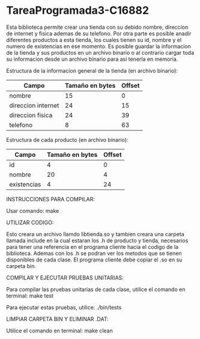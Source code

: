 # TareaProgramada3-C16882

Esta biblioteca permite crear una tienda con su debido nombre, direccion de internet y fisica ademas de su telefono. Por otra parte es posible anadir diferentes productos a esta tienda, los cuales tienen su id, nombre y el numero de existencias en ese momento. Es posible guardar la informacion de la tienda y sus productos en un archivo binario o al contrario cargar toda su informacion desde un archivo binario para asi tenerla en memoria.

Estructura de la informacion general de la tienda (en archivo binario):

| Campo              | Tamaño en bytes | Offset |
| ----------         | --------------- | ------ | 
| nombre             | 15              | 0  |
| direccion internet | 24              | 15 |
| direccion fisica   | 24              | 39 |
| telefono           | 8               | 63 |

Estructura de cada producto (en archivo binario):

| Campo              | Tamaño en bytes | Offset |
| ----------         | --------------- | ------ | 
| id                 | 4               | 0  |
| nombre             | 20              | 4  |
| existencias        | 4               | 24 |

INSTRUCCIONES PARA COMPILAR:

Usar comando: make

UTILIZAR CODIGO:

Esto creara un archivo llamdo libtienda.so y tambien creara una carpeta llamada include en la cual estaran los .h de producto y tienda, necesarios para tener una referencia en el programa cliente hacia el codigo de la biblioteca. Ademas con los .h se podran ver los metodos que se tienen disponibles de cada clase. El programa cliente debe copiar el .so en su carpeta bin.

COMPILAR Y EJECUTAR PRUEBAS UNITARIAS:

Para compilar las pruebas unitarias de cada clase, utilice el comando en terminal: make test

Para ejecutar estas pruebas, utilice: ./bin/tests

LIMPIAR CARPETA BIN Y ELIMINAR .DAT:

Utilice el comando en terminal: make clean